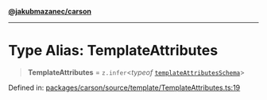 [**@jakubmazanec/carson**](../README.md)

---

# Type Alias: TemplateAttributes

> **TemplateAttributes** = `z.infer`\<_typeof_
> [`templateAttributesSchema`](../variables/templateAttributesSchema.md)\>

Defined in:
[packages/carson/source/template/TemplateAttributes.ts:19](https://github.com/jakubmazanec/tools/blob/5907d31a071e860d7db8b8a00f698d18fe23e18a/packages/carson/source/template/TemplateAttributes.ts#L19)
